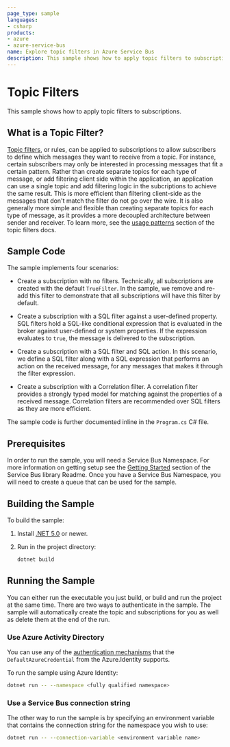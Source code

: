 ```yaml
---
page_type: sample
languages:
- csharp
products:
- azure
- azure-service-bus
name: Explore topic filters in Azure Service Bus
description: This sample shows how to apply topic filters to subscriptions.
---
```


# Topic Filters

This sample shows how to apply topic filters to subscriptions. 

## What is a Topic Filter?

[Topic filters](https://docs.microsoft.com/azure/service-bus-messaging/topic-filters), or rules, can be applied to subscriptions to allow subscribers to define which messages they want to receive from a topic. For instance, certain subscribers may only be interested in processing messages that fit a certain pattern. Rather than create separate topics for each type of message, or add filtering client side within the application, an application can use a single topic and add filtering logic in the subcriptions to achieve the same result. This is more efficient than filtering client-side as the messages that don't match the filter do not go over the wire. It is also generally more simple and flexible than creating separate topics for each type of message, as it provides a more decoupled architecture between sender and receiver. To learn more, see the [usage patterns](https://docs.microsoft.com/azure/service-bus-messaging/topic-filters#usage-patterns) section of the topic filters docs.

## Sample Code

The sample implements four scenarios:

* Create a subscription with no filters. Technically, all subscriptions are created with the default `TrueFilter`. In the sample, we remove and re-add this filter to demonstrate that all subscriptions will have this filter by default.

* Create a subscription with a SQL filter against a user-defined property. SQL filters hold a SQL-like conditional expression that is evaluated in the broker against user-defined or system properties. If the expression evaluates to `true`, the message is delivered to the subscription.

* Create a subscription with a SQL filter and SQL action. In this scenario, we define a SQL filter along with a SQL expression that performs an action on the received message, for any messages that makes it through the filter expression. 

* Create a subscription with a Correlation filter. A correlation filter provides a strongly typed model for matching against the properties of a received message. Correlation filters are recommended over SQL filters as they are more efficient.

The sample code is further documented inline in the `Program.cs` C# file.

## Prerequisites
In order to run the sample, you will need a Service Bus Namespace. For more information on getting setup see the [Getting Started](https://github.com/Azure/azure-sdk-for-net/tree/main/sdk/servicebus/Azure.Messaging.ServiceBus#getting-started) section of the Service Bus library Readme. Once you have a Service Bus Namespace, you will need to create a queue that can be used for the sample. 

## Building the Sample

To build the sample:

1. Install [.NET 5.0](https://dot.net) or newer.

2. Run in the project directory:

   ```bash
   dotnet build
   ```

## Running the Sample

You can either run the executable you just build, or build and run the project at the same time. There are two ways to authenticate in the sample.
The sample will automatically create the topic and subscriptions for you as well as delete them at the end of the run.

### Use Azure Activity Directory
You can use any of the [authentication mechanisms](https://docs.microsoft.com/dotnet/api/overview/azure/identity-readme?view=azure-dotnet) that the `DefaultAzureCredential` from the Azure.Identity supports.

To run the sample using Azure Identity:

```bash
dotnet run -- --namespace <fully qualified namespace>
```
### Use a Service Bus connection string
The other way to run the sample is by specifying an environment variable that contains the connection string for the namespace you wish to use:

```bash
dotnet run -- --connection-variable <environment variable name>
```


